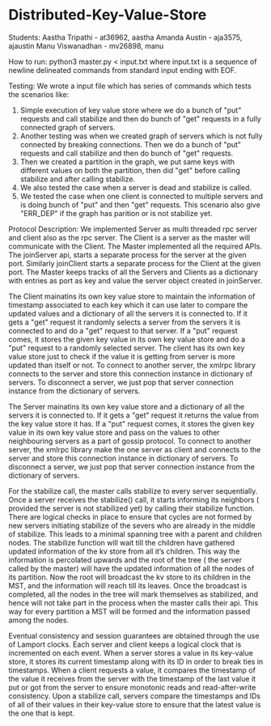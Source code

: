# Distributed-Key-Value-Store

Students:
Aastha Tripathi - at36962, aastha
Amanda Austin - aja3575, ajaustin
Manu Viswanadhan - mv26898, manu

How to run:
python3 master.py < input.txt
where input.txt is a sequence of newline delineated commands from standard input ending with EOF.

Testing:
We wrote a input file which has series of commands which tests the scenarios like:
1. Simple execution of key value store where we do a bunch of "put" requests and call stabilize and then do bunch of "get" requests in a fully connected graph of servers.
2. Another testing was when we created graph of servers which is not fully connected by breaking connections. Then we do a bunch of "put" requests and call stabilize and then do bunch of "get" requests.
3. Then we created a partition in the graph, we put same keys with different values on both the partition, then did "get" before calling stabilize and after calling stabilize.
4. We also tested the case when a server is dead and stabilize is called.
5. We tested the case when one client is connected to multiple servers and is doing bunch of "put" and then "get" requests. This scenario also give "ERR_DEP" if the graph has parition or is not stabilize yet.

Protocol Description:
We implemented Server as multi threaded rpc server and client also as the rpc server. The Client is a server as the master will communicate with the Client. The Master implemented all the required APIs. The joinServer api, starts a separate process for the server at the given port. Similarly joinClient starts a separate process for the Client at the given port. The Master keeps tracks of all the Servers and Clients as a dictionary with entries as port as key and value the server object created in joinServer.

The Client mainatins its own key value store to maintain the information of timestamp associated to each key which it can use later to compare the updated values and a dictionary of all the servers it is connected to. If it gets a "get" request it randomly selects a server from the servers it is connected to and do a "get" request to that server. If a "put" request comes, it stores the given key value in its own key value store and do a "put" request to a randomly selected server. The client has its own key value store just to check if the value it is getting from server is more updated than itself or not. To connect to another server, the xmlrpc library connects to the server and store this connection instance in dictionary of servers. To disconnect a server, we just pop that server connection instance from the dictionary of servers.  

The Server mainatins its own key value store and a dictionary of all the servers it is connected to. If it gets a "get" request it returns the value from the key value store it has. If a "put" request comes, it stores the given key value in its own key value store and pass on the values to other neighbouring servers as a part of gossip protocol. To connect to another server, the xmlrpc library make the one server as client and connects to the server and store this connection instance in dictionary of servers. To disconnect a server, we just pop that server connection instance from the dictionary of servers.  

For the stabilize call, the master calls stabilize to every server sequentially.
Once a server receives the stabilize() call, it starts informing its neighbors ( provided the server is not stabilized yet) by calling their stabilize function. There are logical checks in place to ensure that cycles are not formed by new servers initiating stabilize of the severs who are already in the middle of stabilize. This leads to a minimal spanning tree with a parent and children nodes. The stabilize function will wait till the children have gathered updated information of the kv store from all it’s children. This way the information is percolated upwards and the root of the tree ( the server called by the master) will have the updated information of all the nodes of its partition. Now the root will broadcast the kv store to its children in the MST, and the information will reach till its leaves. Once the broadcast is completed, all the nodes in the tree will mark themselves as stabilized, and hence will not take part in the process when the master calls their api. 
This way for every partition a MST will be formed and the information passed among the nodes.

Eventual consistency and session guarantees are obtained through the use of Lamport clocks. Each server and client keeps a logical clock that is incremented on each event. When a server stores a value in its key-value store, it stores its current timestamp along with its ID in order to break ties in timestamps. When a client requests a value, it compares the timestamp of the value it receives from the server with the timestamp of the last value it put or got from the server to ensure monotonic reads and read-after-write consistency. Upon a stabilize call, servers compare the timestamps and IDs of all of their values in their key-value store to ensure that the latest value is the one that is kept.
 

